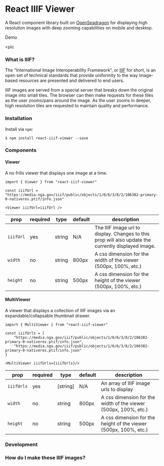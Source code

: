 # React IIIF Viewer

A React component library built on [OpenSeadragon](https://openseadragon.github.io/) for displaying high resolution images with deep zooming capabilities on mobile and desktop.

Demo

<pic

### What is IIIF?

The "International Image Interoperability Framework", or [IIIF](https://iiif.io/) for short, is an open set of technical standards that provide uniformity to the way image-based resources are presented and delivered to end users.

IIIF images are served from a special server that breaks down the original image into small tiles. The browser can then make requests for these tiles as the user zooms/pans around the image. As the user zooms in deeper, high resolution tiles are requested to maintain quality and performance.

### Installation

Install via `npm`:

```
$ npm install react-iiif-viewer --save
```

### Components

#### Viewer
A no frills viewer that displays one image at a time.

```
import { Viewer } from "react-iiif-viewer"

const iiifUrl = "https://media.nga.gov/iiif/public/objects/1/0/6/3/8/2/106382-primary-0-nativeres.ptif/info.json"

<Viewer iiifUrl=iiifUrl />
```


| prop      | required | type   | default | description                                                      |
|-----------|----------|--------|---------|------------------------------------------------------------------|
| `iiifUrl` | yes      | string | N/A     | The IIIF image url to display. Changes to this prop will also update the currently displayed image.                    |
| `width`   | no       | string | 800px   | A css dimension for the width of the viewer (500px, 100%, etc.)  |
| `height`  | no       | string | 500px   | A css dimension for the height of the viewer (500px, 100%, etc.) |


#### MultiViewer
A viewer that displays a collection of IIIF images via an expandable/collapsable thumbnail drawer.

```
import { MultiViewer } from "react-iiif-viewer"

const iiifUrls = [
    "https://media.nga.gov/iiif/public/objects/1/0/6/3/8/2/106382-primary-0-nativeres.ptif/info.json",
    "https://media.nga.gov/iiif/public/objects/1/0/6/3/8/2/106382-primary-0-nativeres.ptif/info.json"
]

<MultiViewer iiifUrls={iiifUrls}/>
```

| prop       | required | type     | default | description                                                      |
|------------|----------|----------|---------|------------------------------------------------------------------|
| `iiifUrls` | yes      | [string] | N/A     | An array of IIIF image urls to display                           |
| `width`    | no       | string   | 800px   | A css dimension for the width of the viewer (500px, 100%, etc.)  |
| `height`   | no       | string   | 500px   | A css dimension for the height of the viewer (500px, 100%, etc.) |

### Development



### How do I make these IIIF images?
